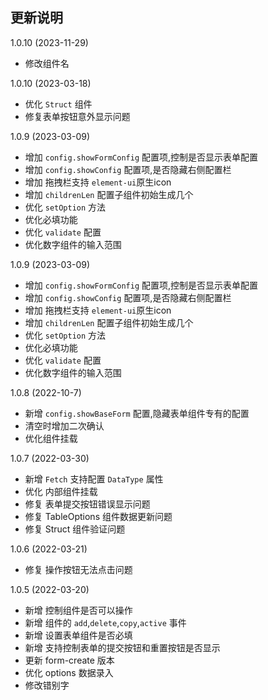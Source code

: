 ## 更新说明

1.0.10 (2023-11-29)
- 修改组件名

1.0.10 (2023-03-18)
- 优化 `Struct` 组件
- 修复表单按钮意外显示问题

1.0.9 (2023-03-09)
- 增加 `config.showFormConfig` 配置项,控制是否显示表单配置
- 增加 `config.showConfig` 配置项,是否隐藏右侧配置栏
- 增加 拖拽栏支持 `element-ui`原生icon
- 增加 `childrenLen` 配置子组件初始生成几个
- 优化 `setOption` 方法
- 优化必填功能
- 优化 `validate` 配置
- 优化数字组件的输入范围


1.0.9 (2023-03-09)
- 增加 `config.showFormConfig` 配置项,控制是否显示表单配置
- 增加 `config.showConfig` 配置项,是否隐藏右侧配置栏
- 增加 拖拽栏支持 `element-ui`原生icon
- 增加 `childrenLen` 配置子组件初始生成几个
- 优化 `setOption` 方法
- 优化必填功能
- 优化 `validate` 配置
- 优化数字组件的输入范围

1.0.8 (2022-10-7)
- 新增 `config.showBaseForm` 配置,隐藏表单组件专有的配置
- 清空时增加二次确认
- 优化组件挂载

1.0.7 (2022-03-30)

- 新增 `Fetch` 支持配置 `DataType` 属性
- 优化 内部组件挂载
- 修复 表单提交按钮错误显示问题
- 修复 TableOptions 组件数据更新问题
- 修复 Struct 组件验证问题

1.0.6 (2022-03-21)

- 修复 操作按钮无法点击问题

1.0.5 (2022-03-20)

- 新增 控制组件是否可以操作
- 新增 组件的 `add`,`delete`,`copy`,`active` 事件
- 新增 设置表单组件是否必填
- 新增 支持控制表单的提交按钮和重置按钮是否显示
- 更新 form-create 版本
- 优化 options 数据录入
- 修改错别字
